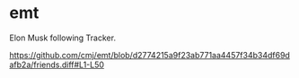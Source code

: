 # emt
Elon Musk following Tracker.

https://github.com/cmj/emt/blob/d2774215a9f23ab771aa4457f34b34df69dafb2a/friends.diff#L1-L50

